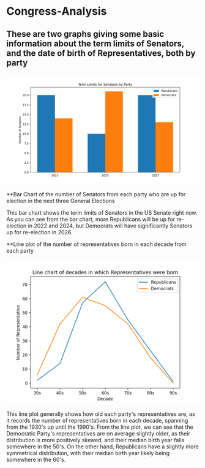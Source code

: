 # Congress-Analysis

## These are two graphs giving some basic information about the term limits of Senators, and the date of birth of Representatives, both by party

![Graph of Senators](https://github.com/nikhilagarwal1111/Congress-Analysis/blob/main/Senators%20Graph.png)

**Bar Chart of the number of Senators from each party who are up for election in the next three General Elections

This bar chart shows the term limits of Senators in the US Senate right now. As you can see from the bar chart, more Republicans will be up for re-election in 2022 and 2024, but Democrats will have significantly Senators up for re-election in 2026.

**Line plot of the number of representatives born in each decade from each party

![Graph of Representatives](https://github.com/nikhilagarwal1111/Congress-Analysis/blob/main/Representatives%20Graph.png)

This line plot generally shows how old each party's representatives are, as it records the number of representatives born in each decade, spanning from the 1930's up until the 1990's. From the line plot, we can see that the Democratic Party's representatives are on average slightly older, as their distribution is more positively skewed, and their median birth year falls somewhere in the 50's. On the other hand, Republicans have a slightly more symmetrical distribution, with their median birth year likely being somewhere in the 60's.
